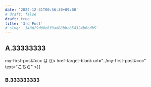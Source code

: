 ```yaml
---
date: '2024-12-31T00:56:30+09:00'
# draft: false
draft: true
title: '3rd Post'
# slug: '148d29d00e6f9ad88bbcb54324b6cdb5'
---
```


## A.33333333

my-first-post#ccc は {{< href-target-blank url="../my-first-post#ccc" text="こちら" >}}

### B.333333333

